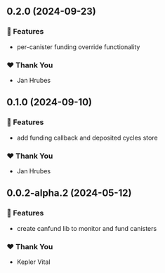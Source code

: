 ## 0.2.0 (2024-09-23)


### 🚀 Features

- per-canister funding override functionality


### ❤️  Thank You

- Jan Hrubes

## 0.1.0 (2024-09-10)


### 🚀 Features

- add funding callback and deposited cycles store


### ❤️  Thank You

- Jan Hrubes

## 0.0.2-alpha.2 (2024-05-12)


### 🚀 Features

- create canfund lib to monitor and fund canisters


### ❤️  Thank You

- Kepler Vital
